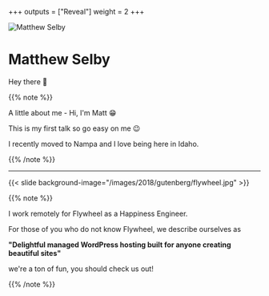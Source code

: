 +++
outputs = ["Reveal"]
weight = 2
+++

![Matthew Selby](/images/2018/gutenberg/matthew-selby.jpg "Matthew Selby")

# Matthew Selby

Hey there 👋

{{% note %}}

A little about me - Hi, I'm Matt 😁

This is my first talk so go easy on me 😉

I recently moved to Nampa and I love being here in Idaho.

{{% /note %}}

---

{{< slide background-image="/images/2018/gutenberg/flywheel.jpg" >}}

{{% note %}}

I work remotely for Flywheel as a Happiness Engineer.

For those of you who do not know Flywheel, we describe ourselves as

**"Delightful managed WordPress hosting built for anyone creating beautiful sites"**

we're a ton of fun, you should check us out!

{{% /note %}}